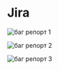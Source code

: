# Jira

![баг репорт 1](https://github.com/Thain087/Jira/assets/128293871/8516a9de-4f0e-4a8a-8426-239122511542)

![баг репорт 2](https://github.com/Thain087/Jira/assets/128293871/ec0c8a53-cd42-49d3-8b7c-7572a589d8e0)

![баг репорт 3](https://github.com/Thain087/Jira/assets/128293871/b9fd2e43-07cc-472f-ae50-f8fa565d0ff8)
